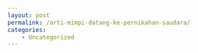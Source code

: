 ```yaml
---
layout: post
permalink: /arti-mimpi-datang-ke-pernikahan-saudara/
categories:
    - Uncategorized
---
```


